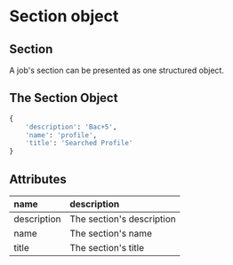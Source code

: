 # Section object

## Section

A job's section can be presented as one structured object.

## The Section Object

```python
{
    'description': 'Bac+5',
    'name': 'profile',
    'title': 'Searched Profile'
}
```

## Attributes

| name | description |
| :--- | :--- |
| description | The section's description |
| name | The section's name |
| title | The section's title |

